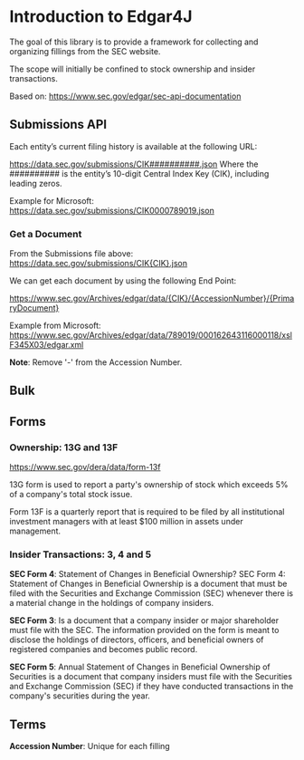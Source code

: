 # Introduction to Edgar4J

The goal of this library is to provide a framework for collecting and organizing fillings from the SEC website.

The scope will initially be confined to stock ownership and insider transactions.

Based on: https://www.sec.gov/edgar/sec-api-documentation

## Submissions API

Each entity’s current filing history is available at the following URL:

https://data.sec.gov/submissions/CIK##########.json
Where the ########## is the entity’s 10-digit Central Index Key (CIK), including leading zeros.

Example for Microsoft: https://data.sec.gov/submissions/CIK0000789019.json

### Get a Document

From the Submissions file above: https://data.sec.gov/submissions/CIK{CIK}.json

We can get each document by using the following End Point:

https://www.sec.gov/Archives/edgar/data/{CIK}/{AccessionNumber}/{PrimaryDocument}

Example from Microsoft: https://www.sec.gov/Archives/edgar/data/789019/000162643116000118/xslF345X03/edgar.xml

**Note**: Remove '-' from the Accession Number.

## Bulk

## Forms

### Ownership: 13G and 13F

https://www.sec.gov/dera/data/form-13f

13G form is used to report a party's ownership of stock which exceeds 5% of a company's total stock issue.

Form 13F is a quarterly report that is required to be filed by all institutional investment managers with at least $100 million in assets under management.

### Insider Transactions: 3, 4 and 5

**SEC Form 4**: Statement of Changes in Beneficial Ownership? SEC Form 4: Statement of Changes in Beneficial Ownership is a document that must be filed with the Securities and Exchange Commission (SEC) whenever there is a material change in the holdings of company insiders.

**SEC Form 3**: Is a document that a company insider or major shareholder must file with the SEC. The information provided on the form is meant to disclose the holdings of directors, officers, and beneficial owners of registered companies and becomes public record.

**SEC Form 5**: Annual Statement of Changes in Beneficial Ownership of Securities is a document that company insiders must file with the Securities and Exchange Commission (SEC) if they have conducted transactions in the company's securities during the year.

## Terms

**Accession Number**: Unique for each filling